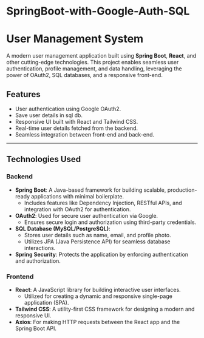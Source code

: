 # SpringBoot-with-Google-Auth-SQL
# User Management System

A modern user management application built using **Spring Boot**, **React**, and other cutting-edge technologies. This project enables seamless user authentication, profile management, and data handling, leveraging the power of OAuth2, SQL databases, and a responsive front-end.


## Features

- User authentication using Google OAuth2.
- Save user details in sql db.
- Responsive UI built with React and Tailwind CSS.
- Real-time user details fetched from the backend.
- Seamless integration between front-end and back-end.


---

## Technologies Used

### Backend

- **Spring Boot**: A Java-based framework for building scalable, production-ready applications with minimal boilerplate.
  - Includes features like Dependency Injection, RESTful APIs, and integration with OAuth2 for authentication.
- **OAuth2**: Used for secure user authentication via Google.
  - Ensures secure login and authorization using third-party credentials.
- **SQL Database (MySQL/PostgreSQL)**:
  - Stores user details such as name, email, and profile photo.
  - Utilizes JPA (Java Persistence API) for seamless database interactions.
- **Spring Security**: Protects the application by enforcing authentication and authorization.

### Frontend

- **React**: A JavaScript library for building interactive user interfaces.
  - Utilized for creating a dynamic and responsive single-page application (SPA).
- **Tailwind CSS**: A utility-first CSS framework for designing a modern and responsive UI.
- **Axios**: For making HTTP requests between the React app and the Spring Boot API.


 
